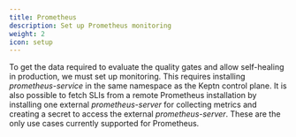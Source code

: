 ```yaml
---
title: Prometheus
description: Set up Prometheus monitoring
weight: 2
icon: setup
---
```


To get the data required to evaluate the quality gates and allow self-healing in production, we must set up monitoring.
This requires installing *prometheus-service* in the same namespace
as the Keptn control plane.
It is also possible to fetch SLIs from a remote Prometheus installation
by installing one external *prometheus-server* for collecting metrics
and creating a secret to access the external *prometheus-server*.
These are the only use cases currently supported for Prometheus.

